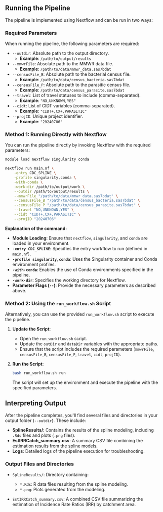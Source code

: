 ## Running the Pipeline

The pipeline is implemented using Nextflow and can be run in two ways:

### Required Parameters

When running the pipeline, the following parameters are required:

- `--outdir`: Absolute path to the output directory.
  - **Example**: `/path/to/output/results`
- `--mmwrFile`: Absolute path to the MMWR data file.
  - **Example**: `/path/to/data/mmwr_data.sas7bdat`
- `--censusFile_B`: Absolute path to the bacterial census file.
  - **Example**: `/path/to/data/census_bacteria.sas7bdat`
- `--censusFile_P`: Absolute path to the parasitic census file.
  - **Example**: `/path/to/data/census_parasite.sas7bdat`
- `--travel`: List of travel statuses to include (comma-separated).
  - **Example**: `"NO,UNKNOWN,YES"`
- `--cidt`: List of CIDT variables (comma-separated).
  - **Example**: `"CIDT+,CX+,PARASITIC"`
- `--projID`: Unique project identifier.
  - **Example**: `"20240706"`

### Method 1: Running Directly with Nextflow

You can run the pipeline directly by invoking Nextflow with the required parameters:

```bash
module load nextflow singularity conda

nextflow run main.nf \
    -entry CDC_SPLINE \
    -profile singularity,conda \
    -with-conda \
    -work-dir /path/to/output/work \
    --outdir /path/to/output/results \
    --mmwrFile "/path/to/data/mmwr_data.sas7bdat" \
    --censusFile_B "/path/to/data/census_bacteria.sas7bdat" \
    --censusFile_P "/path/to/data/census_parasite.sas7bdat" \
    --travel "NO,UNKNOWN,YES" \
    --cidt "CIDT+,CX+,PARASITIC" \
    --projID "20240706"
```

**Explanation of the command:**

- **Module Loading**: Ensure that `nextflow`, `singularity`, and `conda` are loaded in your environment.
- **`-entry CDC_SPLINE`**: Specifies the entry workflow to run (defined in `main.nf`).
- **`-profile singularity,conda`**: Uses the Singularity container and Conda environment profiles.
- **`-with-conda`**: Enables the use of Conda environments specified in the pipeline.
- **`-work-dir`**: Specifies the working directory for Nextflow.
- **Parameter Flags (`--`)**: Provide the necessary parameters as described above.

### Method 2: Using the `run_workflow.sh` Script

Alternatively, you can use the provided `run_workflow.sh` script to execute the pipeline.

1. **Update the Script:**

   - Open the `run_workflow.sh` script.
   - Update the `outDir` and `dataDir` variables with the appropriate paths.
   - Ensure that the script includes the required parameters (`mmwrFile`, `censusFile_B`, `censusFile_P`, `travel`, `cidt`, `projID`).

2. **Run the Script:**

   ```bash
   bash run_workflow.sh run
   ```

   The script will set up the environment and execute the pipeline with the specified parameters.

## Interpreting Output

After the pipeline completes, you'll find several files and directories in your output folder (`--outdir`). These include:

- **SplineResults/**: Contains the results of the spline modeling, including `.Rds` files and plots (`.png` files).
- **EstIRRCatch_summary.csv**: A summary CSV file combining the estimation results from the spline models.
- **Logs**: Detailed logs of the pipeline execution for troubleshooting.

### Output Files and Directories

- `SplineResults/`: Directory containing:

  - `*.Rds`: R data files resulting from the spline modeling.
  - `*.png`: Plots generated from the modeling.

- `EstIRRCatch_summary.csv`: A combined CSV file summarizing the estimation of Incidence Rate Ratios (IRR) by catchment area.
